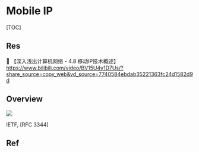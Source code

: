 # Mobile IP

[TOC]



## Res
🔗 【深入浅出计算机网络 - 4.8 移动IP技术概述】 https://www.bilibili.com/video/BV15U4y1D7Us/?share_source=copy_web&vd_source=7740584ebdab35221363fc24d1582d9d



## Overview
![](../../../../../../Assets/Pics/Screenshot%202023-05-19%20at%2011.54.59%20AM.png)


IETF, [RFC 3344]


## Ref
